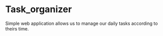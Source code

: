 # Task_organizer

Simple web application allows us to manage our daily tasks according to theirs time.
